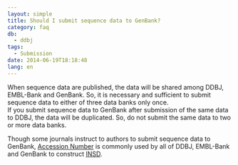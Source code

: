 ```yaml
---
layout: simple
title: Should I submit sequence data to GenBank?
category: faq
db:
  - ddbj
tags: 
  - Submission
date: 2014-06-19T18:18:48
lang: en
---
```


When sequence data are published, the data will be shared among DDBJ, EMBL-Bank and GenBank. So, it is necessary and sufficient to submit sequence data to either of three data banks only once.    
If you submit sequence data to GenBank after submission of the same data to DDBJ, the data will be duplicated. So, do not submit the same data to two or more data banks. 

Though some journals instruct to authors to submit sequence data to GenBank, [Accession Number](/documents/accessions.html) is commonly used by all of DDBJ, EMBL-Bank and GenBank to construct [INSD](/about/insdc-e.html). 
